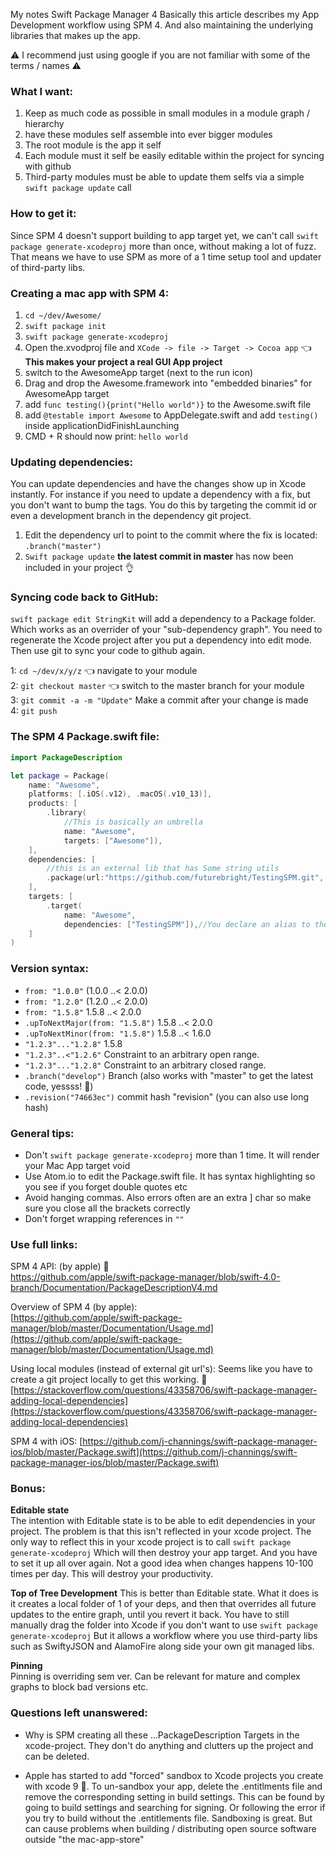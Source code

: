 My notes Swift Package Manager 4 <!--more--> Basically this article describes my App Development workflow using SPM 4. And also maintaining the underlying libraries that makes up the app.

⚠️️ I recommend just using google if you are not familiar with some of the terms / names ⚠️️

### What I want:
1. Keep as much code as possible in small modules in a module graph / hierarchy
2. have these modules self assemble into ever bigger modules
3. The root module is the app it self
4. Each module must it self be easily editable within the project for syncing with github
5. Third-party modules must be able to update them selfs via a simple `swift package update` call

### How to get it:
Since SPM 4 doesn't support building to app target yet, we can't call `swift package generate-xcodeproj` more than once, without making a lot of fuzz. That means we have to use SPM as more of a 1 time setup tool and updater of third-party libs.

### Creating a mac app with SPM 4:
1. `cd ~/dev/Awesome/`
2. `swift package init`
3. `swift package generate-xcodeproj`
4. Open the.xvodproj file and `XCode -> file -> Target -> Cocoa app` 👈 **This makes your project a real GUI App project**
5. switch to the AwesomeApp target (next to the run icon)
6. Drag and drop the Awesome.framework into "embedded binaries" for AwesomeApp target
7. add `func testing(){print("Hello world")}` to the Awesome.swift file
8. add `@testable import Awesome` to AppDelegate.swift and add `testing()` inside applicationDidFinishLaunching
9. CMD + R should now print: `hello world`

### Updating dependencies:
You can update dependencies and have the changes show up in Xcode instantly. For instance if you need to update a dependency with a fix, but you don't want to bump the tags. You do this by targeting the commit id or even a development branch in the dependency git project.
1. Edit the dependency url to point to the commit where the fix is located: `.branch("master")`  
2. `Swift package update` **the latest commit in master** has now been included in your project 👌  

### Syncing code back to GitHub:
`swift package edit StringKit` will add a dependency to a Package folder. Which works as an overrider of your "sub-dependency graph". You need to regenerate the Xcode project after you put a dependency into edit mode. Then use git to sync your code to github again.

1: ``cd ~/dev/x/y/z`` 👈 navigate to your module   
2: ``git checkout master`` 👈 switch to the master branch for your module    
3: ``git commit -a -m "Update"``  Make a commit after your change is made  
4: ``git push``   


### The SPM 4 Package.swift file:

```swift
import PackageDescription

let package = Package(
    name: "Awesome",
    platforms: [.iOS(.v12), .macOS(.v10_13)],
    products: [
        .library(
			//This is basically an umbrella
            name: "Awesome",
            targets: ["Awesome"]),
    ],
    dependencies: [
		//this is an external lib that has Some string utils
        .package(url:"https://github.com/futurebright/TestingSPM.git", from: "0.0.1")
    ],
    targets: [
        .target(
            name: "Awesome",
            dependencies: ["TestingSPM"]),//You declare an alias to the dependency url here
    ]
)

```

### Version syntax:
- `from: "1.0.0"` (1.0.0 ..< 2.0.0)
- `from: "1.2.0"` (1.2.0 ..< 2.0.0)
- `from: "1.5.8"` 1.5.8 ..< 2.0.0
- `.upToNextMajor(from: "1.5.8")` 1.5.8 ..< 2.0.0
- `.upToNextMinor(from: "1.5.8")` 1.5.8 ..< 1.6.0
- `"1.2.3"..."1.2.8"`  1.5.8
- `"1.2.3"..<"1.2.6"`  Constraint to an arbitrary open range.
- `"1.2.3"..."1.2.8"` Constraint to an arbitrary closed range.
- `.branch("develop")` Branch (also works with "master" to get the latest code, yessss! 🎉)
- `.revision("74663ec")`  commit hash "revision" (you can also use long hash)


### General tips:
- Don't `swift package generate-xcodeproj` more than 1 time. It will render your Mac App target void
- Use Atom.io to edit the Package.swift file. It has syntax highlighting so you see if you forget double quotes etc
- Avoid hanging commas. Also errors often are an extra ] char so make sure you close all the brackets correctly
- Don't forget wrapping references in `""`

### Use full links:
SPM 4 API: (by apple) 🔑  
https://github.com/apple/swift-package-manager/blob/swift-4.0-branch/Documentation/PackageDescriptionV4.md

Overview of SPM 4 (by apple):    
[https://github.com/apple/swift-package-manager/blob/master/Documentation/Usage.md](https://github.com/apple/swift-package-manager/blob/master/Documentation/Usage.md)

Using local modules (instead of external git url's):
Seems like you have to create a git project locally to get this working. 🤔  
[https://stackoverflow.com/questions/43358706/swift-package-manager-adding-local-dependencies](https://stackoverflow.com/questions/43358706/swift-package-manager-adding-local-dependencies)

SPM 4 with iOS:
[https://github.com/j-channings/swift-package-manager-ios/blob/master/Package.swift](https://github.com/j-channings/swift-package-manager-ios/blob/master/Package.swift)

### Bonus:
**Editable state**   
The intention with Editable state is to be able to edit dependencies in your project. The problem is that this isn't reflected in your xcode project. The only way to reflect this in your xcode project is to call `swift package generate-xcodeproj` Which will then destroy your app target. And you have to set it up all over again. Not a good idea when changes happens 10-100 times per day. This will destroy your productivity.

**Top of Tree Development**
This is better than Editable state. What it does is it creates a local folder of 1 of your deps, and then that overrides all future updates to the entire graph, until you revert it back. You have to still manually drag the folder into Xcode if you don't want to use `swift package generate-xcodeproj` But it allows a workflow where you use third-party libs such as SwiftyJSON and AlamoFire along side your own git managed libs.

**Pinning**   
Pinning is overriding sem ver. Can be relevant for mature and complex graphs to block bad versions etc.

### Questions left unanswered:
- Why is SPM creating all these ...PackageDescription Targets in the xcode-project. They don't do anything and clutters up the project and can be deleted.

- Apple has started to add "forced" sandbox to Xcode projects you create with xcode 9 🙁. To un-sandbox your app, delete the .entitlments file and remove the corresponding setting in build settings. This can be found by going to build settings and searching for signing. Or following the error if you try to build without the .entitlements file. Sandboxing is great. But can cause problems when building / distributing open source software outside "the mac-app-store"
